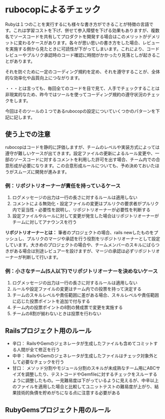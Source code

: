 # rubocopによるチェック

Rubyは１つのことを実行するにも様々な書き方ができることが特徴の言語です。これは学習コストを下げ、併せて参入障壁を下げる効果もありますが、複数名でソースコードを共有してプロダクトを開発する場合はこのメリットがデメリットに変わるケースがあります。各々が思い思いの書き方をした場合、レビューを実施する側から見たときに可読性が下がってしまいます。これにより、コードレビューやプルリク承認時のコード確認に時間がかかったり見落としが起きることがあります。

それを防ぐために一定のコーディング規約を定め、それを遵守することが、全体的な効率化や品質向上につながります。

・・・とは言っても、毎回全てのコードを目で見て、人手でチェックすることは非現実的なため、昨今ではツールを使ってコーディング規約の遵守状況のチェックをします。

今回はそのツールの１つであるrubocopの設定についていくつかのパターンを下記に記します。


## 使う上での注意

rubocopはコードを静的に評価しますが、チームのレベルや実装方式によっては遵守が難しいケースが出てきます。設定ファイルの更新によるルール変更や、一部のソースコードに対するコメントを利用した許可を出す場合、チーム内での合意形成が必要になります。この合意形成ルールについても、予め決めておいたほうがスムーズに開発が進みます。

### 例：リポジトリオーナーが責任を持っているケース

1. ログメッセージの出力は一行の長さに対するルールは適用しない
2. コメントによる無効化・設定ファイルの変更はプルリクの要求者がプルリク内で妥当性・必要性を説明し、リポジトリオーナーが必要性を判断する
3. 設定ファイルやルールに対して変更が発生した場合はリポジトリオーナーがチームに対してアナウンスを行う

**リポジトリオーナーとは：** 筆者のプロジェクトの場合、rails newしたものをプッシュし、プルリクのマージや承認を行う役割をリポジトリオーナーとして設定しています。大きめのプロジェクトの場合や、チームメンバーのスキルにばらつきがある場合は別途レビュアーを設けますが、マージの承認は必ずリポジトリオーナーが判断して行います。

### 例：小さなチーム(5人以下)でリポジトリオーナーを決めないケース

1. ログメッセージの出力は一行の長さに対するルールは適用しない
2. ルールや設定ファイルの変更はチーム内での投票を持って決定する
3. チームのスキルレベルや責任範囲に差がある場合、スキルレベルや責任範囲に応じた投票ポイントを追加で付与する
4. チーム内の投票ポイントの8割の賛成票で変更を実施する
5. チームの8割が揃わないときは投票を行わない


## Railsプロジェクト用のルール

* 辛口： RailsやGemのジェネレータが生成したファイルも含めてコミットする人間が全て修正を行う
* 中辛： RailsやGemのジェネレータが生成したファイルはチェック対象外として必要なチェックを行う
* 甘口： メソッド分割やモジュール分割のスキルが未成熟なチーム用にABCサイズを調整したり、テストコードやGemfileに対するチェックをスルーするように調整したもの。一見難易度は下がっているように見えるが、中辛以上のファイルを適用した場合と比較してユニットテストの難易度が上がり、結果技術的負債を貯めがちになる点に注意する必要がある

## RubyGemsプロジェクト用のルール
